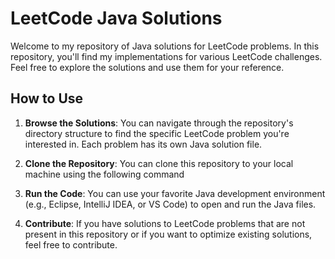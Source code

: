 # LeetCode Java Solutions

Welcome to my repository of Java solutions for LeetCode problems. In this repository, you'll find my implementations for various LeetCode challenges. Feel free to explore the solutions and use them for your reference.

## How to Use

1. **Browse the Solutions**: You can navigate through the repository's directory structure to find the specific LeetCode problem you're interested in. Each problem has its own Java solution file.

2. **Clone the Repository**: You can clone this repository to your local machine using the following command

3. **Run the Code**: You can use your favorite Java development environment (e.g., Eclipse, IntelliJ IDEA, or VS Code) to open and run the Java files.

4. **Contribute**: If you have solutions to LeetCode problems that are not present in this repository or if you want to optimize existing solutions, feel free to contribute. 

